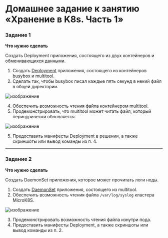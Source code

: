 # Домашнее задание к занятию «Хранение в K8s. Часть 1»

### Задание 1 

**Что нужно сделать**

Создать Deployment приложения, состоящего из двух контейнеров и обменивающихся данными.

1. Создать [Deployment](deploy.yaml) приложения, состоящего из контейнеров busybox и multitool.
2. Сделать так, чтобы busybox писал каждые пять секунд в некий файл в общей директории.

  ![изображение](https://github.com/user-attachments/assets/f1347ead-0a8f-4171-919c-d13ce2dae45f)

4. Обеспечить возможность чтения файла контейнером multitool.
5. Продемонстрировать, что multitool может читать файл, который периодоически обновляется.

  ![изображение](https://github.com/user-attachments/assets/3cb78d51-b44a-483e-940c-b1684e99de50)

5. Предоставить манифесты Deployment в решении, а также скриншоты или вывод команды из п. 4.

------

### Задание 2

**Что нужно сделать**

Создать DaemonSet приложения, которое может прочитать логи ноды.

1. Создать [DaemonSet](daemonset.yaml) приложения, состоящего из multitool.
2. Обеспечить возможность чтения файла `/var/log/syslog` кластера MicroK8S.

  ![изображение](https://github.com/user-attachments/assets/005a788c-3771-42c4-b888-7b5dbabf30a2)

3. Продемонстрировать возможность чтения файла изнутри пода.
4. Предоставить манифесты Deployment, а также скриншоты или вывод команды из п. 2.
